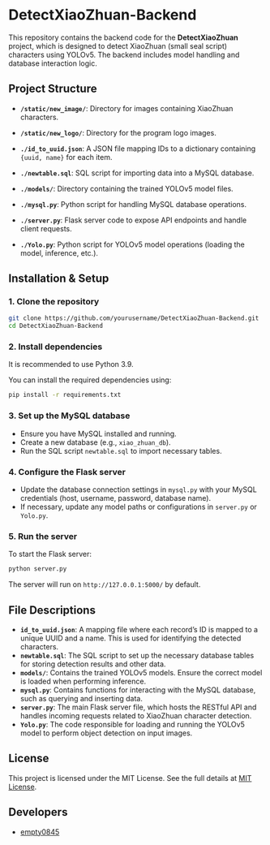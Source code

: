 # **DetectXiaoZhuan-Backend**

This repository contains the backend code for the **DetectXiaoZhuan** project, which is designed to detect XiaoZhuan (small seal script) characters using YOLOv5. The backend includes model handling and database interaction logic.

## **Project Structure**

- **`/static/new_image/`**: Directory for images containing XiaoZhuan characters.
- **`/static/new_logo/`**: Directory for the program logo images.

- **`./id_to_uuid.json`**: A JSON file mapping IDs to a dictionary containing `{uuid, name}` for each item.
- **`./newtable.sql`**: SQL script for importing data into a MySQL database.
- **`./models/`**: Directory containing the trained YOLOv5 model files.

- **`./mysql.py`**: Python script for handling MySQL database operations.
- **`./server.py`**: Flask server code to expose API endpoints and handle client requests.
- **`./Yolo.py`**: Python script for YOLOv5 model operations (loading the model, inference, etc.).

## **Installation & Setup**

### 1. **Clone the repository**
```bash
git clone https://github.com/yourusername/DetectXiaoZhuan-Backend.git
cd DetectXiaoZhuan-Backend
```

### 2. **Install dependencies**
It is recommended to use Python 3.9.

You can install the required dependencies using:

```bash
pip install -r requirements.txt
```

### 3. **Set up the MySQL database**
- Ensure you have MySQL installed and running.
- Create a new database (e.g., `xiao_zhuan_db`).
- Run the SQL script `newtable.sql` to import necessary tables.

### 4. **Configure the Flask server**
- Update the database connection settings in `mysql.py` with your MySQL credentials (host, username, password, database name).
- If necessary, update any model paths or configurations in `server.py` or `Yolo.py`.

### 5. **Run the server**
To start the Flask server:

```bash
python server.py
```

The server will run on `http://127.0.0.1:5000/` by default.

## **File Descriptions**

- **`id_to_uuid.json`**: A mapping file where each record’s ID is mapped to a unique UUID and a name. This is used for identifying the detected characters.
- **`newtable.sql`**: The SQL script to set up the necessary database tables for storing detection results and other data.
- **`models/`**: Contains the trained YOLOv5 models. Ensure the correct model is loaded when performing inference.
- **`mysql.py`**: Contains functions for interacting with the MySQL database, such as querying and inserting data.
- **`server.py`**: The main Flask server file, which hosts the RESTful API and handles incoming requests related to XiaoZhuan character detection.
- **`Yolo.py`**: The code responsible for loading and running the YOLOv5 model to perform object detection on input images.

## **License**

This project is licensed under the MIT License. See the full details at [MIT License](https://opensource.org/licenses/MIT).

## **Developers**

- [empty0845](https://github.com/empty0845)
